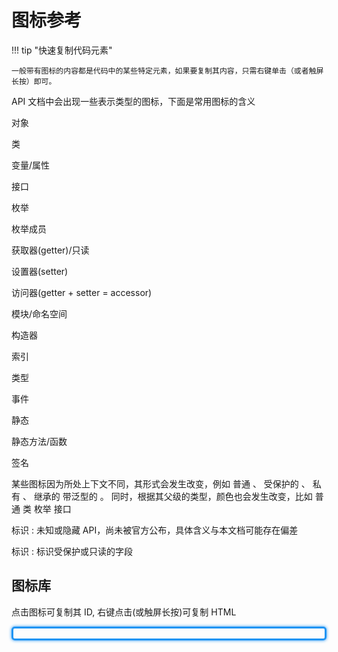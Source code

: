 # 图标参考

!!! tip "快速复制代码元素"

    一般带有图标的内容都是代码中的某些特定元素，如果要复制其内容，只需右键单击（或者触屏长按）即可。

API 文档中会出现一些表示类型的图标，下面是常用图标的含义

<icon name="object">对象</icon>

<icon name="class">类</icon>

<icon name="variable">变量/属性</icon>

<icon name="interface">接口</icon>

<icon name="enum">枚举</icon>

<icon name="enum-member">枚举成员</icon>

<icon name="getter">获取器(getter)/只读</icon>

<icon name="setter">设置器(setter)</icon>

<icon name="accessor">访问器(getter + setter = accessor)</icon>

<icon name="module">模块/命名空间</icon>

<icon name="constructor">构造器</icon>

<icon name="index">索引</icon>

<icon name="type"> 类型 </icon>

<icon name="event"> 事件 </icon>

<icon name="static"> 静态 </icon>

<icon name="static function"> 静态方法/函数 </icon>

<icon name="signature"> 签名 </icon>

某些图标因为所处上下文不同，其形式会发生改变，例如
<icon name="variable"> 普通 </icon>、
<icon name="variable protected"> 受保护的 </icon>、
<icon name="variable private"> 私有 </icon>、
<icon name="property parent-class inherited"> 继承的 </icon>
<icon name="class generic"> 带泛型的 </icon>
。
同时，根据其父级的类型，颜色也会发生改变，比如
<icon name="property"> 普通 </icon>
<icon name="property parent-class"> 类 </icon>
<icon name="property parent-enum"> 枚举 </icon>
<icon name="property parent-interface"> 接口 </icon>

<icon name="variable private"> 标识 </icon>: 未知或隐藏 API，尚未被官方公布，具体含义与本文档可能存在偏差

<icon name="variable protected"> 标识 </icon>: 标识受保护或只读的字段

## 图标库

点击图标可复制其 ID, 右键点击(或触屏长按)可复制 HTML

<div id="icon-container"></div>
<style>
  #icon-container {
    user-select: none;
    border: 3px solid #2094f3;
    box-shadow: 0 0 5px #2094f3;
    border-radius: 5px;
    padding: 8px;
  }
  .icon-item {
    padding: 0 8px;
    border: 1px solid transparent;
    transition-duration: 0.25s;
  }
  .icon-item:hover{
    background: rgba(32, 148, 243, 0.3);
  }
  .icon-item:active{
    border-color: #2094f3;
    background: rgba(32, 148, 243, 0.8);
    transition-duration: 0s;
  }
</style>
<script>
    rules = [...document.styleSheets].find((o) => o.href && o.href.includes("icons.css")).cssRules;
  for (j = 5; j < rules.length; j++) {
    if (rules[j].type === CSSRule.STYLE_RULE) {
      let match = rules[j].selectorText.match(/\.[^\.: ]+?(?=\.| |$|:)/g);
      const el = document.createElement("div");
      match.forEach((s) => el.classList.add(s.replace(".", "")));
      el.classList.add("kind-icon", "icon-item");
      el.innerText += match
        .map((s) => s.replace(".", ""))
        .filter((s) => !!s)
        .filter((s) => !s.includes("kind-icon"))
        .join(" ");
      el.addEventListener("click", (e) =>alert$.next("已复制图标ID")&navigator.clipboard.writeText(el.innerText));
      el.addEventListener("contextmenu",e=>alert$.next("已复制图标HTML代码")&e.preventDefault() & navigator.clipboard.writeText(`<icon name="${el.innerText}">IconLabel</icon>`))
      document.querySelector("#icon-container").appendChild(el);
    }
  }

</script>
